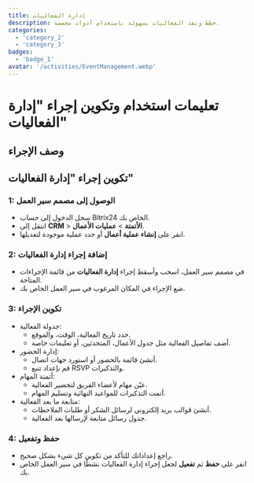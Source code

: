 ```yaml
---
title: إدارة الفعاليات
description: خطط ونفذ الفعاليات بسهولة باستخدام أدوات مخصصة.
categories: 
  - 'category_2'
  - 'category_3'
badges: 
  - 'badge_1'
avatar: '/activities/EventManagement.webp'
---
```

# تعليمات استخدام وتكوين إجراء "إدارة الفعاليات"

## وصف الإجراء

## **تكوين إجراء "إدارة الفعاليات"**

### 1: الوصول إلى مصمم سير العمل
- سجل الدخول إلى حساب Bitrix24 الخاص بك.
- انتقل إلى **CRM** > **الأتمتة** > **عمليات الأعمال**.
- انقر على **إنشاء عملية أعمال** أو حدد عملية موجودة لتعديلها.

### 2: إضافة إجراء إدارة الفعاليات
- في مصمم سير العمل، اسحب وأسقط إجراء **إدارة الفعاليات** من قائمة الإجراءات المتاحة.
- ضع الإجراء في المكان المرغوب في سير العمل الخاص بك.

### 3: تكوين الإجراء
- جدولة الفعالية:
  - حدد تاريخ الفعالية، الوقت، والموقع.
  - أضف تفاصيل الفعالية مثل جدول الأعمال، المتحدثين، أو تعليمات خاصة.
- إدارة الحضور:
  - أنشئ قائمة بالحضور أو استورد جهات اتصال.
  - قم بإعداد تتبع RSVP والتذكيرات.
- أتمتة المهام:
  - عيّن مهام لأعضاء الفريق لتحضير الفعالية.
  - أتمت التذكيرات للمواعيد النهائية وتسليم المهام.
- متابعة ما بعد الفعالية:
  - أنشئ قوالب بريد إلكتروني لرسائل الشكر أو طلبات الملاحظات.
  - جدول رسائل متابعة لإرسالها بعد الفعالية.

### 4: حفظ وتفعيل
- راجع إعداداتك للتأكد من تكوين كل شيء بشكل صحيح.
- انقر على **حفظ** ثم **تفعيل** لجعل إجراء إدارة الفعاليات نشطًا في سير العمل الخاص بك.